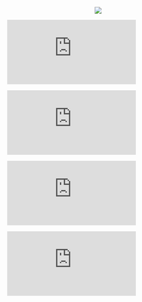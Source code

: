 <p align="center"><a href="https://github.com/anuraghazra/github-readme-stats">
  <img align="center" src="https://github-readme-stats.vercel.app/api?username=Erick-Erdiansyah&show_icons=true&theme=tokyonight" />
</a></p>

<figure><embed src="https://wakatime.com/share/@3393ff73-d43e-45e1-b1a1-b8caf9e5d75a/b267bd1e-ac6e-46ab-b429-e040fb80d242.svg"></embed></figure>

<figure><embed src="https://wakatime.com/share/@3393ff73-d43e-45e1-b1a1-b8caf9e5d75a/5262ac4f-26d8-4fd1-9197-2f40cdb3109c.svg"></embed></figure>

<figure><embed src="https://wakatime.com/share/@3393ff73-d43e-45e1-b1a1-b8caf9e5d75a/80de8a35-095d-4313-82c6-dddc9ff02bee.svg"></embed></figure>

<figure><embed src="https://wakatime.com/share/@3393ff73-d43e-45e1-b1a1-b8caf9e5d75a/4009526d-a41c-4dbf-aeb5-63479bca9de9.svg"></embed></figure>
